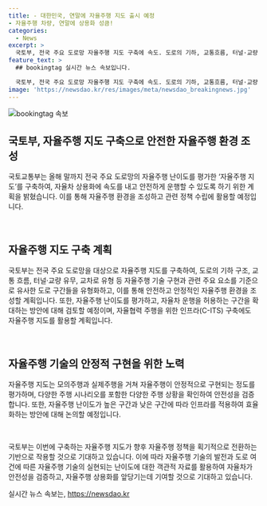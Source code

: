 ```yaml
---
title: - 대한민국, 연말에 자율주행 지도 출시 예정
- 자율주행 차량, 연말에 상용화 성큼!
categories:
  - News
excerpt: >
  국토부, 전국 주요 도로망 자율주행 지도 구축에 속도. 도로의 기하, 교통흐름, 터널·교량 유무 등 자율주행 기술 관련 요소를 평가, 안전성 확보에 힘 쏟는 계획. 이를 통해 자율차 보급 증가 예정. 레벨4 자율차 기업 간 거래 가능해지며, 고속도로, 국도, 지방도 등을 아우르는 자율주행 지도 구축 예정. 또한, 자율차 운행구역을 확대하는 촉진정책에도 기여할 예정. C-ITS를 활용한 자율협력 주행을 위해 인프라 구축할 계획. 국토부 관계자는 도로 여건에 따라 자율주행 기술이 달라 자율차 운행구역을 세밀하게 설정할 필요가 있다고 강조했다.
feature_text: >
  ## bookingtag 실시간 뉴스 속보입니다.

  국토부, 전국 주요 도로망 자율주행 지도 구축에 속도. 도로의 기하, 교통흐름, 터널·교량 유무 등 자율주행 기술 관련 요소를 평가, 안전성 확보에 힘 쏟는 계획. 이를 통해 자율차 보급 증가 예정. 레벨4 자율차 기업 간 거래 가능해지며, 고속도로, 국도, 지방도 등을 아우르는 자율주행 지도 구축 예정. 또한, 자율차 운행구역을 확대하는 촉진정책에도 기여할 예정. C-ITS를 활용한 자율협력 주행을 위해 인프라 구축할 계획. 국토부 관계자는 도로 여건에 따라 자율주행 기술이 달라 자율차 운행구역을 세밀하게 설정할 필요가 있다고 강조했다.
image: 'https://newsdao.kr/res/images/meta/newsdao_breakingnews.jpg'
---
```


<p><img src="https://newsdao.kr/res/images/meta/newsdao_breakingnews.jpg" alt="bookingtag 속보" /></p>

<h2 data-ke-size="size26">국토부, 자율주행 지도 구축으로 안전한 자율주행 환경 조성</h2>

<p>국토교통부는 올해 말까지 전국 주요 도로망의 자율주행 난이도를 평가한 ‘자율주행 지도’를 구축하여, 자율차 상용화에 속도를 내고 안전하게 운행할 수 있도록 하기 위한 계획을 밝혔습니다. 이를 통해 자율주행 환경을 조성하고 관련 정책 수립에 활용할 예정입니다.</p>

<p data-ke-size="size16">&nbsp;</p>

<h2 data-ke-size="size24">자율주행 지도 구축 계획</h2>

<p>국토부는 전국 주요 도로망을 대상으로 자율주행 지도를 구축하여, 도로의 기하 구조, 교통 흐름, 터널·교량 유무, 교차로 유형 등 자율주행 기술 구현과 관련 주요 요소를 기준으로 유사한 도로 구간들을 유형화하고, 이를 통해 안전하고 안정적인 자율주행 환경을 조성할 계획입니다. 또한, 자율주행 난이도를 평가하고, 자율차 운행을 허용하는 구간을 확대하는 방안에 대해 검토할 예정이며, 자율협력 주행을 위한 인프라(C-ITS) 구축에도 자율주행 지도를 활용할 계획입니다.</p>

<p data-ke-size="size16">&nbsp;</p>

<h2 data-ke-size="size24">자율주행 기술의 안정적 구현을 위한 노력</h2>

<p>자율주행 지도는 모의주행과 실제주행을 거쳐 자율주행이 안정적으로 구현되는 정도를 평가하며, 다양한 주행 시나리오를 포함한 다양한 주행 상황을 확인하여 안전성을 검증합니다. 또한, 자율주행 난이도가 높은 구간과 낮은 구간에 따라 인프라를 적용하여 효율화하는 방안에 대해 논의할 예정입니다.</p>

<p data-ke-size="size16">&nbsp;</p>

<p>국토부는 이번에 구축하는 자율주행 지도가 향후 자율주행 정책을 획기적으로 전환하는 기반으로 작용할 것으로 기대하고 있습니다. 이에 따라 자율주행 기술의 발전과 도로 여건에 따른 자율주행 기술의 실현되는 난이도에 대한 객관적 자료를 활용하여 자율차가 안전성을 검증하고, 자율주행 상용화를 앞당기는데 기여할 것으로 기대하고 있습니다.</p>
실시간 뉴스 속보는, <a href="https://newsdao.kr" rel="dofollow">https://newsdao.kr</a>


